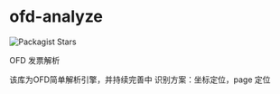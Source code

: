 # ofd-analyze
![Packagist Stars](https://img.shields.io/packagist/stars/cooker/ofd-analyze?style=social)

OFD 发票解析

该库为OFD简单解析引擎，并持续完善中
识别方案：坐标定位，page 定位
